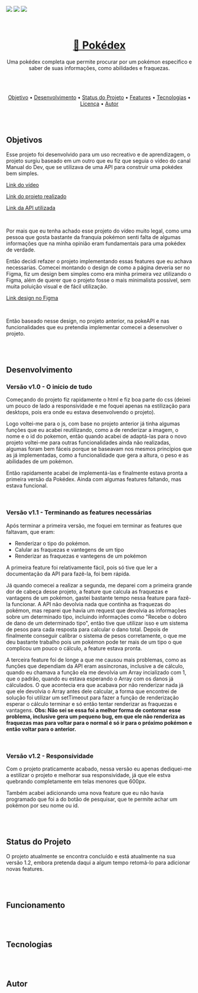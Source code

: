 
<img src="https://img.shields.io/static/v1?label=Status&message=Finished&color=FFCB05&style=lat-square&logo=POKEMON"/> <img src="https://img.shields.io/static/v1?label=Version&message=v1.2&color=FF3333&style=lat-square&logo=POKEMON"/> <img src="https://img.shields.io/static/v1?label=License&message=MIT&color=33DD33&style=lat-square&logo=POKEMON"/>    

<br>

<h1 align="center">
    <a href="https://erickpedrosa.github.io/Pokedex/">🔗 Pokédex</a>
</h1>

<p align="center">Uma pokédex completa que permite procurar por um pokémon especifico e saber de suas informações, como abilidades e fraquezas.</p>    

<br>
<br>

<p align="center">
 <a href="#objetivo">Objetivo</a> •
 <a href="desenvolvimento">Desenvolvimento</a> •
 <a href="#status">Status do Projeto</a> •
 <a href="#funcionamento">Features</a> • 
 <a href="#tecnologias">Tecnologias</a> • 
 <a href="#licenca">Licença</a> • 
 <a href="#autor">Autor</a>
</p>

<br>
<br>

<h2 id="objetivo">Objetivos</h2>
<p>Esse projeto foi desenvolvido para um uso recreativo e de aprendizagem, o projeto surgiu baseado em um outro que eu fiz que seguia o vídeo do canal Manual do Dev, que se utilizava de uma API para construir uma pokédex bem simples.</p>
<p><a href="https://www.youtube.com/watch?v=SjtdH3dWLa8" target="_blank">Link do vídeo</a></p>
<p><a href="https://github.com/ErickPedrosa/Pokedex-Manual-Do-Dev" target="_blank">Link do projeto realizado</a></p>
<p><a href="https://pokeapi.co/" target="_blank">Link da API utilizada</a></p>
<br>

<p>Por mais que eu tenha achado esse projeto do vídeo muito legal, como uma pessoa que gosta bastante da franquia pokémon senti falta de algumas informações que na minha opinião eram fundamentais para uma pokédex de verdade.</p>
<p>Então decidi refazer o projeto implementando essas features que eu achava necessarias. Comecei montando o design de como a página deveria ser no Figma, fiz um design bem simples como era minha primeira vez utilizando o Figma, além de querer que o projeto fosse o mais minimalista possível, sem muita poluição visual e de fácil utilização.</p>
<p><a href="https://www.figma.com/file/LI8pT0x2keOQFTYbfG5Kck/Pokedex?node-id=2%3A4&t=anoEE9nvZjemOZQ9-1" target="_blank">Link design no Figma</a></p>
<br>

<p>Então baseado nesse design, no projeto anterior, na pokeAPI e nas funcionalidades que eu pretendia implementar comecei a desenvolver o projeto.</p>

<br>
<br>

<h2 class="desenvolvimento">Desenvolvimento</h2>
<h3>Versão v1.0 - O início de tudo</h3>
<p>Começando do projeto fiz rapidamente o html e fiz boa parte do css (deixei um pouco de lado a responsividade e me foquei apenas na estilização para desktops, pois era onde eu estava desenvolvendo o projeto).</p>
<p>Logo voltei-me para o js, com base no projeto anterior já tinha algumas funções que eu acabei reutilizando, como a de renderizar a imagem, o nome e o id do pokemon, então quando acabei de adaptá-las para o novo projeto voltei-me para outras funcionalidades ainda não realizadas, algumas foram bem fáceis porque se baseavam nos mesmos princípios que as já implementadas, como a funcionalidade que gera a altura, o peso e as abilidades de um pokémon.</p>
<p>Então rapidamente acabei de implementá-las e finalmente estava pronta a primeira versão da Pokédex. Ainda com algumas features faltando, mas estava funcional.</p>
<br>

<h3>Versão v1.1 - Terminando as features necessárias</h3>
<p>Após terminar a primeira versão, me foquei em terminar as features que faltavam, que eram:</p>
<ul>
    <li>Renderizar o tipo do pokémon.</li>
    <li>Calular as fraquezas e vantegens de um tipo</li>
    <li>Renderizar as fraquezas e vantegens de um pokémon</li>
</ul>
<p>A primeira feature foi relativamente fácil, pois só tive que ler a documentação da API para fazê-la, foi bem rápida.</p>
<p>Já quando comecei a realizar a segunda, me deparei com a primeira grande dor de cabeça desse projeto, a feature que calcula as fraquezas e vantagens de um pokémon, gastei bastante tempo nessa feature para fazê-la funcionar. A API não devolvia nada que continha as fraquezas do pokémon, mas reparei que havia um request que devolvia as informações sobre um determinado tipo, incluindo informações como "Recebe o dobro de dano de um determinado tipo", então tive que utilizar isso e um sistema de pesos para cada resposta para calcular o dano total. Depois de finalmente conseguir calibrar o sistema de pesos corretamente, o que me deu bastante trabalho pois um pokémon pode ter mais de um tipo o que complicou um pouco o cálculo, a feature estava pronta.</p>
<p>A terceira feature foi de longe a que me causou mais problemas, como as funções que dependiam da API eram assíncronas, inclusive a de cálculo, quando eu chamava a função ela me devolvia um Array incializado com 1, que o padrão, quando eu estava esperando o Array com os danos já cálculados. O que acontecia era que acabava por não renderizar nada já que ele devolvia o Array antes dele calcular, a forma que encontrei de solução foi utilizar um setTimeout para fazer a função de renderização esperar o cálculo terminar e só então tentar renderizar as fraquezas e vantagens. <strong>Obs: Não sei se essa foi a melhor forma de contornar esse problema, inclusive gera um pequeno bug, em que ele não renderiza as fraquezas mas para voltar para o normal é só ir para o próximo pokémon e então voltar para o anterior.</strong></p>
<br>

<h3>Versão v1.2 - Responsividade</h3>
<p>Com o projeto praticamente acabado, nessa versão eu apenas dediquei-me a estilizar o projeto e melhorar sua responsividade, já que ele estva quebrando completamente em telas menores que 600px.</p>
<p>Também acabei adicionando uma nova feature que eu não havia programado que foi a do botão de pesquisar, que te permite achar um pokémon por seu nome ou id.</p>

<br>
<br>

<h2 id="status">Status do Projeto</h2>
<p>O projeto atualmente se encontra concluído e está atualmente na sua versão 1.2, embora pretenda daqui a algum tempo retomá-lo para adicionar novas features.</p>

<br>
<br>

<h2 id="funcionamento">Funcionamento</h2>

<br>
<br>

<h2 id="tecnologias">Tecnologias</h2>

<br>
<br>

<h2 id="autor">Autor</h2>

